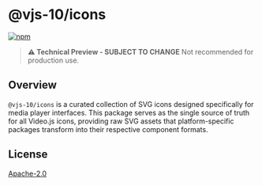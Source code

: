 # @vjs-10/icons

[![npm](https://img.shields.io/badge/npm-%40vjs--10%2Fcore-blue)](https://www.npmjs.com/package/@vjs-10/icons)

> **⚠️ Technical Preview - SUBJECT TO CHANGE** Not recommended for production use.

## Overview

`@vjs-10/icons` is a curated collection of SVG icons designed specifically for media player
interfaces. This package serves as the single source of truth for all Video.js icons, providing raw
SVG assets that platform-specific packages transform into their respective component formats.

## License

[Apache-2.0](./LICENSE)
